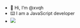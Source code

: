 - 👋 Hi, I’m @xvqh
- ⌨️ I am a JavaScript developer
- <img src="https://komarev.com/ghpvc/?username=xvqh">

<!---
sewiiiii/sewiiiii is a ✨ special ✨ repository because its `README.md` (this file) appears on your GitHub profile.
You can click the Preview link to take a look at your changes.
--->
